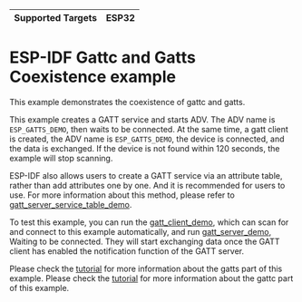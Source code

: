 | Supported Targets | ESP32 |
| ----------------- | ----- |

ESP-IDF Gattc and Gatts Coexistence example
==============================================

This example demonstrates the coexistence of gattc and gatts.

This example creates a GATT service and starts ADV. The ADV name is `ESP_GATTS_DEMO`, then waits to be connected. At the same time, a gatt client is created, the ADV name is `ESP_GATTS_DEMO`, the device is connected, and the data is exchanged. If the device is not found within 120 seconds, the example will stop scanning.

ESP-IDF also allows users to create a GATT service via an attribute table, rather than add attributes one by one. And it is recommended for users to use. For more information about this method, please refer to [gatt_server_service_table_demo](../gatt_server_service_table).

To test this example, you can run the [gatt_client_demo](../gatt_client), which can scan for and connect to this example automatically, and run [gatt_server_demo](../gatt_server), Waiting to be connected. They will start exchanging data once the GATT client has enabled the notification function of the GATT server.

Please check the [tutorial](tutorial/Gatt_Server_Example_Walkthrough.md) for more information about the gatts part of this example.
Please check the [tutorial](tutorial/Gatt_Client_Example_Walkthrough.md) for more information about the gattc part of this example.

